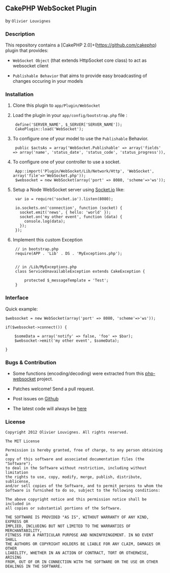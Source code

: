 ## CakePHP WebSocket Plugin
by `Olivier Louvignes`


### Description

This repository contains a [CakePHP 2.0]+(https://github.com/cakephp) plugin that provides:

* `WebSocket Object` (that extends HttpSocket core class) to act as websocket client

* `Publishable Behavior` that aims to provide easy broadcasting of changes occuring in your models


### Installation

1. Clone this plugin to `app/Plugin/WebSocket`

2. Load the plugin in your `app/config/bootstrap.php` file :

		define('SERVER_NAME', $_SERVER['SERVER_NAME']);
		CakePlugin::load('WebSocket');

3. To configure one of your model to use the `Publishable` Behavior.

		public $actsAs = array('WebSocket.Publishable' => array('fields' => array('name', 'status_date', 'status_code', 'status_progress')),

4. To configure one of your controller to use a socket.

		App::import('Plugin/WebSocket/Lib/Network/Http', 'WebSocket', array('file'=>'WebSocket.php'));
		$websocket = new WebSocket(array('port' => 8080, 'scheme'=>'ws'));

5. Setup a Node WebSocket server using [Socket.io](http://socket.io) like:

		var io = require('socket.io').listen(8080);

		io.sockets.on('connection', function (socket) {
		  socket.emit('news', { hello: 'world' });
		  socket.on('my other event', function (data) {
		    console.log(data);
		  });
		});

6. Implement this custom Exception

		// in bootstrap.php
		require(APP . 'Lib' . DS . 'MyExceptions.php');


		// in /Lib/MyExceptions.php
		class ServiceUnavailableException extends CakeException {

		    protected $_messageTemplate = 'Test';
		}


### Interface

Quick example:

	$websocket = new WebSocket(array('port' => 8080, 'scheme'=>'ws'));

	if($websocket->connect()) {

		$someData = array('notify' => false, 'foo' => $bar);
		$websocket->emit('my other event', $someData);

	}


### Bugs & Contribution

* Some functions (encoding/decoding) were extracted from this [php-websocket](https://github.com/lemmingzshadow/php-websocket) project.

* Patches welcome! Send a pull request.

* Post issues on [Github](http://github.com/mgcrea/cake_websocket/issues)

* The latest code will always be [here](http://github.com/mgcrea/cake_websocket)


### License

	Copyright 2012 Olivier Louvignes. All rights reserved.

	The MIT License

	Permission is hereby granted, free of charge, to any person obtaining a
	copy of this software and associated documentation files (the "Software"),
	to deal in the Software without restriction, including without limitation
	the rights to use, copy, modify, merge, publish, distribute, sublicense,
	and/or sell copies of the Software, and to permit persons to whom the
	Software is furnished to do so, subject to the following conditions:

	The above copyright notice and this permission notice shall be included in
	all copies or substantial portions of the Software.

	THE SOFTWARE IS PROVIDED "AS IS", WITHOUT WARRANTY OF ANY KIND, EXPRESS OR
	IMPLIED, INCLUDING BUT NOT LIMITED TO THE WARRANTIES OF MERCHANTABILITY,
	FITNESS FOR A PARTICULAR PURPOSE AND NONINFRINGEMENT. IN NO EVENT SHALL
	THE AUTHORS OR COPYRIGHT HOLDERS BE LIABLE FOR ANY CLAIM, DAMAGES OR OTHER
	LIABILITY, WHETHER IN AN ACTION OF CONTRACT, TORT OR OTHERWISE, ARISING
	FROM, OUT OF OR IN CONNECTION WITH THE SOFTWARE OR THE USE OR OTHER
	DEALINGS IN THE SOFTWARE.
